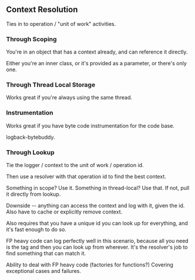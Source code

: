 
## Context Resolution

Ties in to operation / "unit of work" activities.

### Through Scoping

You're in an object that has a context already, and can reference it directly.

Either you're an inner class, or it's provided as a parameter, or there's only one.


### Through Thread Local Storage

Works great if you're always using the same thread.

### Instrumentation

Works great if you have byte code instrumentation for the code base.

logback-bytebuddy.

### Through Lookup

Tie the logger / context to the unit of work / operation id.

Then use a resolver with that operation id to find the best context.

Something in scope?  Use it.  Something in thread-local?  Use that.  If not, pull it directly from lookup.

Downside -- anything can access the context and log with it, given the id.
Also have to cache or explicitly remove context.

Also requires that you have a unique id you can look up for everything, and it's fast enough to do so.

FP heavy code can log perfectly well in this scenario, because all you need is the tag and then you can look up from wherever.  It's the resolver's job to find something that can match it.

Ability to deal with FP heavy code (factories for functions?)  Covering exceptional cases and failures.
